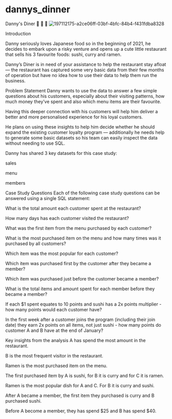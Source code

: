 # dannys_dinner
Danny's Diner 🍜 🍣 🍛
![197112175-a2ce06ff-03bf-4bfc-84b4-f431fdba8328](https://user-images.githubusercontent.com/101229082/202960766-f639b2ee-3c37-49d4-b25e-f8a01844e93a.png)

Introduction

Danny seriously loves Japanese food so in the beginning of 2021, he decides to embark upon a risky venture and opens up a cute little restaurant that sells his 3 favourite foods: sushi, curry and ramen.

Danny’s Diner is in need of your assistance to help the restaurant stay afloat — the restaurant has captured some very basic data from their few months of operation but have no idea how to use their data to help them run the business.

Problem Statement
Danny wants to use the data to answer a few simple questions about his customers, especially about their visiting patterns, how much money they’ve spent and also which menu items are their favourite.

Having this deeper connection with his customers will help him deliver a better and more personalised experience for his loyal customers.

He plans on using these insights to help him decide whether he should expand the existing customer loyalty program — additionally he needs help to generate some basic datasets so his team can easily inspect the data without needing to use SQL.

Danny has shared 3 key datasets for this case study:

sales

menu

members

Case Study Questions
Each of the following case study questions can be answered using a single SQL statement:

What is the total amount each customer spent at the restaurant?

How many days has each customer visited the restaurant?

What was the first item from the menu purchased by each customer?

What is the most purchased item on the menu and how many times was it purchased by all customers?

Which item was the most popular for each customer?

Which item was purchased first by the customer after they became a member?

Which item was purchased just before the customer became a member?

What is the total items and amount spent for each member before they became a member?

If each $1 spent equates to 10 points and sushi has a 2x points multiplier - how many points would each customer have?

In the first week after a customer joins the program (including their join date) they earn 2x points on all items, not just sushi - how many points do customer A and B have at the end of January?


Key insights from the analysis
A has spend the most amount in the restaurant.

B is the most frequent visitor in the restaurant.

Ramen is the most purchased item on the menu.

The first purchased item by A is sushi, for B it is curry and for C it is ramen.

Ramen is the most popular dish for A and C. For B it is curry and sushi.

After A became a member, the first item they purchased is curry and B purchased sushi.

Before A become a member, they has spend $25 and B has spend $40.

